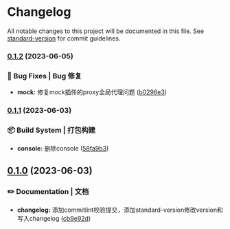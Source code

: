 # Changelog

All notable changes to this project will be documented in this file. See [standard-version](https://github.com/conventional-changelog/standard-version) for commit guidelines.

### [0.1.2](https://github.com/HikeBao/mock/compare/v0.1.1...v0.1.2) (2023-06-05)


### 🐛 Bug Fixes | Bug 修复

* **mock:** 修复mock插件的proxy全局代理问题 ([b0296e3](https://github.com/HikeBao/mock/commit/b0296e37500b95fb27c8597c1511cd6312b12c29))

### [0.1.1](https://github.com/HikeBao/mock/compare/v0.1.0...v0.1.1) (2023-06-03)


### 📦‍ Build System | 打包构建

* **console:** 删除console ([58fa9b3](https://github.com/HikeBao/mock/commit/58fa9b38f4f84ed5d15b6a11c2429bf100433552))

## [0.1.0](https://github.com/HikeBao/mock/compare/v0.0.46...v0.1.0) (2023-06-03)


### ✏️ Documentation | 文档

* **changelog:** 添加commitlint校验提交，添加standard-version修改version和写入changelog ([cb9e92d](https://github.com/HikeBao/mock/commit/cb9e92d781c80512a35f4cf5a1a239688c643386))
